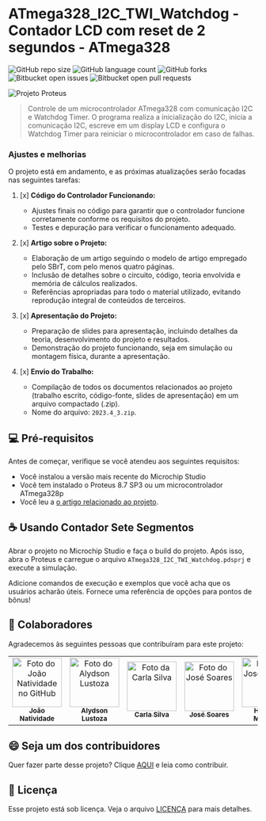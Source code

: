 # ATmega328_I2C_TWI_Watchdog - Contador LCD com reset de 2 segundos - ATmega328

![GitHub repo size](https://img.shields.io/github/repo-size/joaosnet/ATmega328_I2C_TWI_Watchdog?style=for-the-badge)
![GitHub language count](https://img.shields.io/github/languages/count/joaosnet/ATmega328_I2C_TWI_Watchdog?style=for-the-badge)
![GitHub forks](https://img.shields.io/github/forks/joaosnet/ATmega328_I2C_TWI_Watchdog?style=for-the-badge)
![Bitbucket open issues](https://img.shields.io/bitbucket/issues/joaosnet/ATmega328_I2C_TWI_Watchdog?style=for-the-badge)
![Bitbucket open pull requests](https://img.shields.io/bitbucket/pr-raw/joaosnet/ATmega328_I2C_TWI_Watchdog?style=for-the-badge)

<img src="screenshots\projeto_proteus.bmp" alt="Projeto Proteus">

> Controle de um microcontrolador ATmega328 com comunicação I2C e Watchdog Timer. O programa realiza a inicialização do I2C, inicia a comunicação I2C, escreve em um display LCD e configura o Watchdog Timer para reiniciar o microcontrolador em caso de falhas.

### Ajustes e melhorias

O projeto está em andamento, e as próximas atualizações serão focadas nas seguintes tarefas:

1. [x] **Código do Controlador Funcionando:**
   - Ajustes finais no código para garantir que o controlador funcione corretamente conforme os requisitos do projeto.
   - Testes e depuração para verificar o funcionamento adequado.

2. [x] **Artigo sobre o Projeto:**
   - Elaboração de um artigo seguindo o modelo de artigo empregado pelo SBrT, com pelo menos quatro páginas.
   - Inclusão de detalhes sobre o circuito, código, teoria envolvida e memória de cálculos realizados.
   - Referências apropriadas para todo o material utilizado, evitando reprodução integral de conteúdos de terceiros.

3. [x] **Apresentação do Projeto:**
   - Preparação de slides para apresentação, incluindo detalhes da teoria, desenvolvimento do projeto e resultados.
   - Demonstração do projeto funcionando, seja em simulação ou montagem física, durante a apresentação.

4. [x] **Envio do Trabalho:**
   - Compilação de todos os documentos relacionados ao projeto (trabalho escrito, código-fonte, slides de apresentação) em um arquivo compactado (.zip).
   - Nome do arquivo: `2023.4_3.zip`.

## 💻 Pré-requisitos

Antes de começar, verifique se você atendeu aos seguintes requisitos:

- Você instalou a versão mais recente do Microchip Studio
- Você tem instalado o Proteus 8.7 SP3 ou um microcontrolador ATmega328p
- Você leu a [o artigo relacionado ao projeto](https://github.com/joaosnet/ATmega328_I2C_TWI_Watchdog/blob/67f15c2138273b703f4898307c57c47d2b9cf023/docs/Explorando_o_ATmega328_com_I2C_e_Watchdog_em_C_Puro.pdf).

## ☕ Usando Contador Sete Segmentos

Abrar o projeto no Microchip Studio e faça o build do projeto. Após isso, abra o Proteus e carregue o arquivo `ATmega328_I2C_TWI_Watchdog.pdsprj` e execute a simulação.

Adicione comandos de execução e exemplos que você acha que os usuários acharão úteis. Fornece uma referência de opções para pontos de bônus!

## 🤝 Colaboradores

Agradecemos às seguintes pessoas que contribuíram para este projeto:

<table>
  <tr>
    <td align="center">
      <a href="https://www.instagram.com/jaonativi/" title="Gerente de Projetos Desenvolvedor Backend">
        <img src="https://avatars.githubusercontent.com/u/87316339?v=4" width="100px;" alt="Foto do João Natividade no GitHub"/><br>
        <sub>
          <b>João Natividade</b>
        </sub>
      </a>
    </td>
    <td align="center">
      <a href="https://www.instagram.com/aly_lustoza/" title="QA Tester Analista de Mercado">
        <img src="https://instagram.fbel1-1.fna.fbcdn.net/v/t51.2885-19/274501676_537691970910933_7250418063848294931_n.jpg?stp=dst-jpg_s150x150&_nc_ht=instagram.fbel1-1.fna.fbcdn.net&_nc_cat=109&_nc_ohc=KgbJtfViehAAX9mB9cR&edm=ACWDqb8BAAAA&ccb=7-5&oh=00_AfApyka_2lTirZVLEmvZec5PMm-mFW-SU1m3uIYbYDNZ5w&oe=65664ACE&_nc_sid=ee9879" width="100px;" alt="Foto do Alydson Lustoza"/><br>
        <sub>
          <b>Alydson Lustoza</b>
        </sub>
      </a>
        <td align="center">
      <a href="https://www.instagram.com/c.j_silva/" title="UX Designer Desenvolvedora Backend">
        <img src="https://instagram.fbel1-1.fna.fbcdn.net/v/t51.2885-19/361771304_833908247939807_9019221283482484802_n.jpg?stp=dst-jpg_s150x150&_nc_ht=instagram.fbel1-1.fna.fbcdn.net&_nc_cat=111&_nc_ohc=6VEjSCPRkm0AX-I87Do&edm=ACWDqb8BAAAA&ccb=7-5&oh=00_AfAZPuIQzYFL-7ojBTLjwU-cWWeeBRhDd_4y8QxFkIYUqw&oe=656549F2&_nc_sid=ee9879" width="100px;" alt="Foto da Carla Silva"/><br>
        <sub>
          <b>Carla Silva</b>
        </sub>
      </a>
    </td>
    <td align="center">
      <a href="https://www.instagram.com/tms.jpeg/" title="UI Designer Especialista em Marketing">
        <img src="https://instagram.fbel1-1.fna.fbcdn.net/v/t51.2885-19/300225876_600418448208671_8750170704882872093_n.jpg?stp=dst-jpg_s150x150&_nc_ht=instagram.fbel1-1.fna.fbcdn.net&_nc_cat=111&_nc_ohc=zkwa2sgjdMYAX-g_-gi&edm=ACWDqb8BAAAA&ccb=7-5&oh=00_AfCdAENfZaw2HUE5i5Mj9XrHStvDv2d348cJUBAutNyrlg&oe=6566888B&_nc_sid=ee9879" width="100px;" alt="Foto do José Soares"/><br>
        <sub>
          <b>José Soares</b>
        </sub>
      </a>
    </td>
<td align="center">
      <a href="https://www.linkedin.com/in/haroldo-magano-j%C3%BAnior-1a0b2265/" title="UI Designer Especialista em Marketing">
        <img src="https://media.licdn.com/dms/image/C5635AQF8PVFSmAHKyw/profile-framedphoto-shrink_400_400/0/1615418813549?e=1701450000&v=beta&t=HeCNpYmNhkZidKERm419sz3Kaat4mjW6anvc4VzlsR8" width="100px;" alt="Foto do José Soares"/><br>
        <sub>
          <b>Haroldo Magano</b>
        </sub>
      </a>
    </td>
<td align="center">
      <a href="https://www.linkedin.com/in/hugo-barros-013833170/" title="UI Designer Especialista em Marketing">
        <img src="https://media.licdn.com/dms/image/C5603AQFwkCvZP4Sszg/profile-displayphoto-shrink_200_200/0/1656009934326?e=1706140800&v=beta&t=rHW0AHp9_1MNLDjn0w9vKunl1nD3I5y3rp0mGYe_CSc" width="100px;" alt="Foto do José Soares"/><br>
        <sub>
          <b>Hugo Barros</b>
        </sub>
      </a>
    </td>
  </tr>
</table>

## 😄 Seja um dos contribuidores

Quer fazer parte desse projeto? Clique [AQUI](CONTRIBUTING.md) e leia como contribuir.

## 📝 Licença

Esse projeto está sob licença. Veja o arquivo [LICENÇA](LICENSE.md) para mais detalhes.
